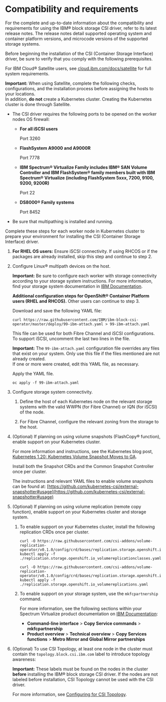 # Compatibility and requirements

For the complete and up-to-date information about the compatibility and requirements for using the IBM® block storage CSI driver, refer to its latest release notes. The release notes detail supported operating system and container platform versions, and microcode versions of the supported storage systems.

Before beginning the installation of the CSI (Container Storage Interface) driver, be sure to verify that you comply with the following prerequisites.

For IBM Cloud® Satellite users, see [cloud.ibm.com/docs/satellite](https://cloud.ibm.com/docs/satellite) for full system requirements.

**Important:** When using Satellite, complete the following checks, configurations, and the installation process before assigning the hosts to your locations. </br>In addition, **do not** create a Kubernetes cluster. Creating the Kubernetes cluster is done through Satellite.

-   The CSI driver requires the following ports to be opened on the worker nodes OS firewall:
    -   **For all iSCSI users**

        Port 3260

    -   **FlashSystem A9000 and A9000R**

        Port 7778

    -   **IBM Spectrum® Virtualize Family includes IBM® SAN Volume Controller and IBM FlashSystem® family members built with IBM Spectrum® Virtualize (including FlashSystem 5xxx, 7200, 9100, 9200, 9200R)**

        Port 22

    -   **DS8000® Family systems**

        Port 8452

-   Be sure that multipathing is installed and running.

Complete these steps for each worker node in Kubernetes cluster to prepare your environment for installing the CSI (Container Storage Interface) driver.

1. **For RHEL OS users:** Ensure iSCSI connectivity. If using RHCOS or if the packages are already installed, skip this step and continue to step 2.

2. Configure Linux® multipath devices on the host.

   **Important:** Be sure to configure each worker with storage connectivity according to your storage system instructions. For more information, find your storage system documentation in [IBM Documentation](http://www.ibm.com/docs/).

   **Additional configuration steps for OpenShift® Container Platform users (RHEL and RHCOS).** Other users can continue to step 3.

   Download and save the following YAML file:

   ```
   curl https://raw.githubusercontent.com/IBM/ibm-block-csi-operator/master/deploy/99-ibm-attach.yaml > 99-ibm-attach.yaml
   ```

   This file can be used for both Fibre Channel and iSCSI configurations. To support iSCSI, uncomment the last two lines in the file.

   **Important:** The `99-ibm-attach.yaml` configuration file overrides any files that exist on your system. Only use this file if the files mentioned are not already created. <br />If one or more were created, edit this YAML file, as necessary.

   Apply the YAML file.

   `oc apply -f 99-ibm-attach.yaml`

3. Configure storage system connectivity.

    1.  Define the host of each Kubernetes node on the relevant storage systems with the valid WWPN (for Fibre Channel) or IQN (for iSCSI) of the node.

    2.  For Fibre Channel, configure the relevant zoning from the storage to the host.
    
4. (Optional) If planning on using volume snapshots (FlashCopy® function), enable support on your Kubernetes cluster.

   For more information and instructions, see the Kubernetes blog post, [Kubernetes 1.20: Kubernetes Volume Snapshot Moves to GA](https://kubernetes.io/blog/2020/12/10/kubernetes-1.20-volume-snapshot-moves-to-ga/).

   Install both the Snapshot CRDs and the Common Snapshot Controller once per cluster.

   The instructions and relevant YAML files to enable volume snapshots can be found at: [https://github.com/kubernetes-csi/external-snapshotter#usage](https://github.com/kubernetes-csi/external-snapshotter#usage)

5. (Optional) If planning on using volume replication (remote copy function), enable support on your Kubernetes cluster and storage system.
    
    1. To enable support on your Kubernetes cluster, install the following replication CRDs once per cluster.

        ```
        curl -O https://raw.githubusercontent.com/csi-addons/volume-replication-operator/v0.1.0/config/crd/bases/replication.storage.openshift.io_volumereplicationclasses.yaml
        kubectl apply -f ./replication.storage.openshift.io_volumereplicationclasses.yaml
        
        curl -O https://raw.githubusercontent.com/csi-addons/volume-replication-operator/v0.1.0/config/crd/bases/replication.storage.openshift.io_volumereplications.yaml
        kubectl apply -f ./replication.storage.openshift.io_volumereplications.yaml
        ````
    
    2. To enable support on your storage system, use the `mkfcpartnership` command.

        For more information, see the following sections within your Spectrum Virtualize product documentation on [IBM Documentation](https://www.ibm.com/docs/en/):

        - **Command-line interface** > **Copy Service commands** > **mkfcpartnership**
        - **Product overview** > **Technical overview** > **Copy Services functions** > **Metro Mirror and Global Mirror partnerships**



6. (Optional) To use CSI Topology, at least one node in the cluster must contain the `topology.block.csi.ibm.com` label to introduce topology awareness:
      
      **Important:** These labels must be found on the nodes in the cluster **before** installing the IBM® block storage CSI driver. If the nodes are not labeled before installation, CSI Topology cannot be used with the CSI driver.

      For more information, see [Configuring for CSI Topology](content/configuration/csi_ug_config_topology.md). 





